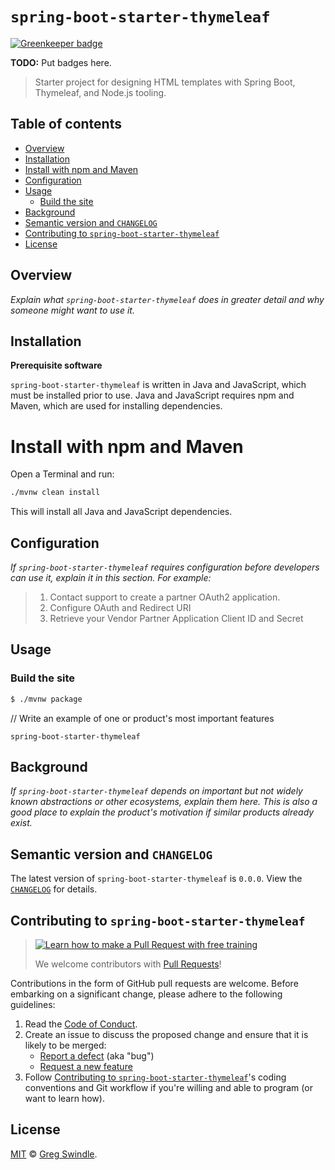# `spring-boot-starter-thymeleaf`

[![Greenkeeper badge](https://badges.greenkeeper.io/gregswindle/spring-boot-starter-thymeleaf.svg)](https://greenkeeper.io/)

__TODO:__ Put badges here.

> Starter project for designing HTML templates with Spring Boot, Thymeleaf, and Node.js tooling.

## Table of contents
<!-- ⛔️ AUTO-GENERATED-CONTENT:START (TOC:excludeText=Table of contents) -->
- [Overview](#overview)
- [Installation](#installation)
- [Install with npm and Maven](#install-with-npm-and-maven)
- [Configuration](#configuration)
- [Usage](#usage)
  * [Build the site](#build-the-site)
- [Background](#background)
- [Semantic version and `CHANGELOG`](#semantic-version-and-changelog)
- [Contributing to `spring-boot-starter-thymeleaf`](#contributing-to-spring-boot-starter-thymeleaf)
- [License](#license)
<!-- ⛔️ AUTO-GENERATED-CONTENT:END -->


## Overview

_Explain what `spring-boot-starter-thymeleaf` does in greater detail and why someone might want to use it._



## Installation

__Prerequisite software__

`spring-boot-starter-thymeleaf` is written in Java and JavaScript, which must be installed prior to use. Java and JavaScript requires npm and Maven, which are used for installing dependencies.


# Install with npm and Maven

Open a Terminal and run:

```bash
./mvnw clean install
```

This will install all Java and JavaScript dependencies.

## Configuration

 _If `spring-boot-starter-thymeleaf` requires configuration before developers can use it, explain it in this section. For example:_

> 1. Contact support to create a partner OAuth2 application.
> 2. Configure OAuth and Redirect URI
> 3. Retrieve your Vendor Partner Application Client ID and Secret

## Usage

### Build the site

```bash
$ ./mvnw package
```


// Write an example of one or product's most important features

`spring-boot-starter-thymeleaf`


## Background

_If `spring-boot-starter-thymeleaf` depends on important but not widely known abstractions or other ecosystems, explain them here. This is also a good place to explain the product's motivation if similar products already exist._



## Semantic version and `CHANGELOG`

The latest version of `spring-boot-starter-thymeleaf` is `0.0.0`. View the [`CHANGELOG`][changelog-url] for details.

## Contributing to `spring-boot-starter-thymeleaf`
> [![Learn how to make a Pull Request with free training][prs-welcome-badge-image]][prs-welcome-url]
>
> We welcome contributors with [Pull Requests][prs-welcome-url]!

Contributions in the form of GitHub pull requests are welcome. Before embarking on a significant change, please adhere to the following guidelines:

  1. Read the [Code of Conduct][code-of-conduct-url].
  1. Create an issue to discuss the proposed change and ensure that it is likely to be merged:
      * [Report a defect][issues-new-defect-url] (aka "bug")
      * [Request a new feature][issues-new-feat-url]
  1. Follow [Contributing to `spring-boot-starter-thymeleaf`][contributing-url]'s coding conventions and Git workflow if you're willing and able to program (or want to learn how).

## License

[MIT][license-url] © [Greg Swindle][author-url].




<!-- ⛔️ 📝 NOTE: PLEASE ALPHABETIZE LINK REFERENCES. 📝 ⛔️ -->

[author-url]: https://github.com/gregswindle
[changelog-url]: ./CHANGELOG.md
[license-choose-url]: https://choosealicense.com/
[license-no-license-url]: https://choosealicense.com/no-license/
[license-unlicense-url]: https://choosealicense.com/licenses/#unlicense
[code-of-conduct-url]: ./CODE_OF_CONDUCT.md
[contributing-url]: ./CONTRIBUTING.md
[issues-new-defect-url]: /gregswindle/spring-boot-starter-thymeleaf/issues/new?title=fix%28affected-scope%29%3A+subject-line-with-very-few-words&labels=Priority%3A+Medium%2CStatus%3A+Review+Needed%2CType%3A+Defect&body=%2A%2A%F0%9F%92%A1+TIP%3A%2A%2A+Select+the+%E2%86%96%EF%B8%8E%E2%8E%BE+Preview+%E2%8F%8B+Tab+above+help+read+these+instructions.%0D%0A%0D%0A%23%23+1.+Issue+type%0D%0A%3E%E2%8C%A6+Type+the+letter+%22x%22+in+the+%22checkbox%22+the+best+describe+this+issue.%0D%0A%0D%0A-+%5Bx%5D+__Feature%3A__+I%27m+requesting+a+product+enhancement.%0D%0A%0D%0A%23%23+2.+User+story+summary%0D%0A%3E%E2%8C%A6+Describe+what+you+want+to+accomplish%2C+in+what+role%2Fcapacity%2C+and+why+it%27s+important+to+you.%0D%0A%0D%0A%3E+__EXAMPLE%3A__%0D%0A%3E+As+a+Applicant%2C%0D%0A%3E+I+want+to+submit+my+resume%0D%0A%3E+In+order+to+be+considered+for+a+job+opening.%0D%0A%0D%0AAs+a+%7Brole%7D%2C%0D%0AI+must%2Fneed%2Fwant%2Fshould+%7Bdo+something%7D%0D%0AIn+order+to+%7Bachieve+value%7D.%0D%0A%0D%0A%23%23+3.+Acceptance+criteria%0D%0A%3E%E2%8C%A6+Replace+the+examples+below+with+your+own+imperative%2C+%22true%2Ffalse%22+statements+for+the+__behavior+you+expect__+to+see%2C+or+the+behavior+that+__would__+be+true+if+there+were+no+errors+%28for+defects%29.%0D%0A%0D%0A-+%5B+%5D+1.+Job+Applicants+receive+a+confirmation+email+after+they+submit+their+resumes.%0D%0A-+%5B+%5D+2.+An+Applicant%27s+resume+information+isn%27t+lost+when+errors+occur.%0D%0A-+%5B+%5D+3.+%7Bcriterion-three%7D%0D%0A-+%5B+%5D+4.+%7Bcriterion-four%7D%0D%0A%0D%0A%3C%21--+%E2%9B%94%EF%B8%8F++Do+not+remove+anything+below+this+comment.+%E2%9B%94%EF%B8%8F++--%3E%0D%0A%5Bicon-info-image%5D%3A+..%2Fdocs%2Fimg%2Ficons8%2Ficon-info-50.png%0D%0A
[issues-new-feat-url]: /gregswindle/spring-boot-starter-thymeleaf/issues/new?title=feat%28affected-scope%29%3A+subject-line-with-very-few-words&labels=Priority%3A+Medium%2CStatus%3A+Review+Needed%2CType%3A+Feature&body=%2A%2A%F0%9F%92%A1+TIP%3A%2A%2A+Select+the+%E2%86%96%EF%B8%8E%E2%8E%BE+Preview+%E2%8F%8B+Tab+above+help+read+these+instructions.%0D%0A%0D%0A%23%23+1.+Issue+type%0D%0A%3E%E2%8C%A6+Type+the+letter+%22x%22+in+the+%22checkbox%22+the+best+describe+this+issue.%0D%0A%0D%0A-+%5Bx%5D+__Feature%3A__+I%27m+requesting+a+product+enhancement.%0D%0A%0D%0A%23%23+2.+User+story+summary%0D%0A%3E%E2%8C%A6+Describe+what+you+want+to+accomplish%2C+in+what+role%2Fcapacity%2C+and+why+it%27s+important+to+you.%0D%0A%0D%0A%3E+__EXAMPLE%3A__%0D%0A%3E+As+a+Applicant%2C%0D%0A%3E+I+want+to+submit+my+resume%0D%0A%3E+In+order+to+be+considered+for+a+job+opening.%0D%0A%0D%0AAs+a+%7Brole%7D%2C%0D%0AI+must%2Fneed%2Fwant%2Fshould+%7Bdo+something%7D%0D%0AIn+order+to+%7Bachieve+value%7D.%0D%0A%0D%0A%23%23+3.+Acceptance+criteria%0D%0A%3E%E2%8C%A6+Replace+the+examples+below+with+your+own+imperative%2C+%22true%2Ffalse%22+statements+for+the+__behavior+you+expect__+to+see%2C+or+the+behavior+that+__would__+be+true+if+there+were+no+errors+%28for+defects%29.%0D%0A%0D%0A-+%5B+%5D+1.+Job+Applicants+receive+a+confirmation+email+after+they+submit+their+resumes.%0D%0A-+%5B+%5D+2.+An+Applicant%27s+resume+information+isn%27t+lost+when+errors+occur.%0D%0A-+%5B+%5D+3.+%7Bcriterion-three%7D%0D%0A-+%5B+%5D+4.+%7Bcriterion-four%7D%0D%0A%0D%0A%3C%21--+%E2%9B%94%EF%B8%8F++Do+not+remove+anything+below+this+comment.+%E2%9B%94%EF%B8%8F++--%3E%0D%0A%5Bicon-info-image%5D%3A+..%2Fdocs%2Fimg%2Ficons8%2Ficon-info-50.png%0D%0A
[license-url]: ./LICENSE
[nodejs-url]: https://nodejs.org
[npmjs-url]: https://www.npmjs.com/
[prs-welcome-badge-image]: https://img.shields.io/badge/PRs-welcome-brightgreen.svg?style=flat-square
[prs-welcome-url]: http://makeapullrequest.com
